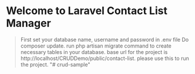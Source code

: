 #  Welcome to Laravel Contact List Manager

> First set your database name, username and password in .env file
> Do composer update.
> run php artisan migrate command to create necessary tables in your database.
> base url for the project is http://localhost/CRUDDemo/public/contact-list. please use this to run the project.
"# crud-sample" 
